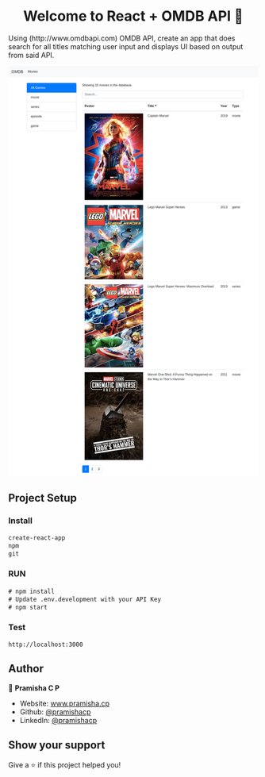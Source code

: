 <h1 align="center">Welcome to React + OMDB API 👋</h1>
<p>
Using (http://www.omdbapi.com) OMDB API, create an app that does search for all titles matching user input and displays UI based on output from said API.
</p>

![OMDB-gif](./omdb.png)

## Project Setup

### Install
```
create-react-app
npm
git
```
### RUN
```
# npm install
# Update .env.development with your API Key
# npm start
```
### Test
```
http://localhost:3000
```

## Author

👤 **Pramisha C P**

* Website: www.pramisha.cp
* Github: [@pramishacp](https://github.com/pramishacp)
* LinkedIn: [@pramishacp](https://linkedin.com/in/pramishacp)

## Show your support

Give a ⭐️ if this project helped you!
